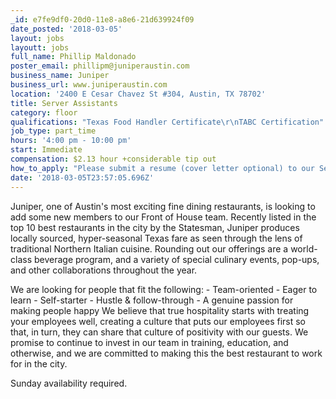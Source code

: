 ```yaml
---
_id: e7fe9df0-20d0-11e8-a8e6-21d639924f09
date_posted: '2018-03-05'
layout: jobs
layoutt: jobs
full_name: Phillip Maldonado
poster_email: phillipm@juniperaustin.com
business_name: Juniper
business_url: www.juniperaustin.com
location: '2400 E Cesar Chavez St #304, Austin, TX 78702'
title: Server Assistants
category: floor
qualifications: "Texas Food Handler Certificate\r\nTABC Certification"
job_type: part_time
hours: '4:00 pm - 10:00 pm'
start: Immediate
compensation: $2.13 hour +considerable tip out
how_to_apply: "Please submit a resume (cover letter optional) to our Service Director: \r\n\r\nphillipm@juniperaustin.com"
date: '2018-03-05T23:57:05.696Z'
---
```

Juniper, one of Austin's most exciting fine dining restaurants, is looking to add some new members to our Front of House team. Recently listed in the top 10 best restaurants in the city by the Statesman, Juniper produces locally sourced, hyper-seasonal Texas fare as seen through the lens of traditional Northern Italian cuisine. Rounding out our offerings are a world-class beverage program, and a variety of special culinary events, pop-ups, and other collaborations throughout the year. 

We are looking for people that fit the following: - Team-oriented - Eager to learn - Self-starter - Hustle & follow-through - A genuine passion for making people happy We believe that true hospitality starts with treating your employees well, creating a culture that puts our employees first so that, in turn, they can share that culture of positivity with our guests. We promise to continue to invest in our team in training, education, and otherwise, and we are committed to making this the best restaurant to work for in the city.

Sunday availability required.
